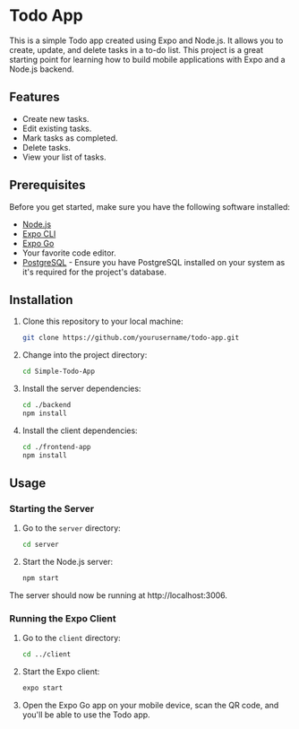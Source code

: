 
# Todo App

This is a simple Todo app created using Expo and Node.js. It allows you to create, update, and delete tasks in a to-do list. This project is a great starting point for learning how to build mobile applications with Expo and a Node.js backend.

## Features

- Create new tasks.
- Edit existing tasks.
- Mark tasks as completed.
- Delete tasks.
- View your list of tasks.

## Prerequisites

Before you get started, make sure you have the following software installed:

- [Node.js](https://nodejs.org/)
- [Expo CLI](https://docs.expo.dev/get-started/installation/)
- [Expo Go](https://expo.dev/client)
- Your favorite code editor.
- [PostgreSQL](https://www.postgresql.org/download/) - Ensure you have PostgreSQL installed on your system as it's required for the project's database.

## Installation

1. Clone this repository to your local machine:

   ```bash
   git clone https://github.com/yourusername/todo-app.git
   ```

2. Change into the project directory:

   ```bash
   cd Simple-Todo-App
   ```

3. Install the server dependencies:

   ```bash
   cd ./backend
   npm install
   ```

4. Install the client dependencies:

   ```bash
   cd ./frontend-app
   npm install
   ```

## Usage

### Starting the Server

1. Go to the `server` directory:

   ```bash
   cd server
   ```

2. Start the Node.js server:

   ```bash
   npm start
   ```

The server should now be running at http://localhost:3006.

### Running the Expo Client

1. Go to the `client` directory:

   ```bash
   cd ../client
   ```

2. Start the Expo client:

   ```bash
   expo start
   ```

3. Open the Expo Go app on your mobile device, scan the QR code, and you'll be able to use the Todo app.
